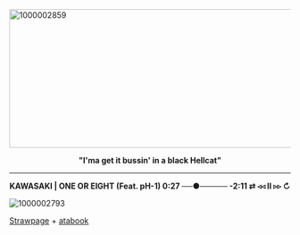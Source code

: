 <img width="1080" height="248" alt="1000002859" src="https://github.com/user-attachments/assets/0440f527-9c51-4ce6-96b7-6b2ef0c50348" />



 **<p align="center">"I'ma get it bussin' in a black Hellcat"</p>**
 ______
 **<p align="center">KAWASAKI | ONE OR EIGHT (Feat. pH-1)
 0:27 ──●───── -2:11 ⇄ ◃◃ ⅠⅠ ▹▹ ↻</p>**
![1000002793](https://github.com/user-attachments/assets/5599a889-a3ba-44de-9a1d-3af6a1777a9e)


[Strawpage](https://b100dh0unds2.straw.page) + [atabook](https://chr1stmas3ve1.atabook.org)
